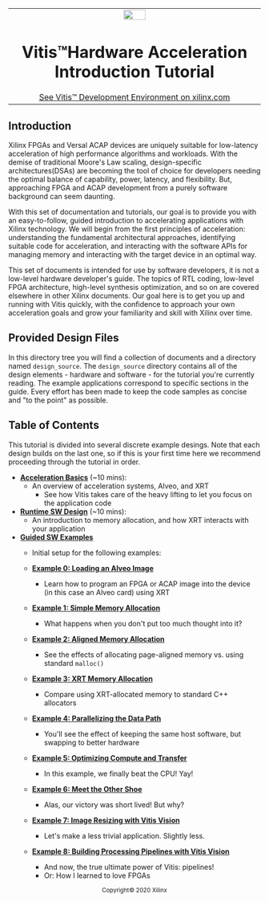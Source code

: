 <table width="100%">
 <tr width="100%">
    <td align="center"><img src="https://www.xilinx.com/content/dam/xilinx/imgs/press/media-kits/corporate/xilinx-logo.png" width="30%"/><h1>Vitis™Hardware Acceleration Introduction Tutorial</h1>
    <a href="https://www.xilinx.com/products/design-tools/vitis.html">See Vitis™ Development Environment on xilinx.com</a>
    </td>
 </tr>
</table>


## Introduction
Xilinx FPGAs and Versal ACAP devices are uniquely suitable for low-latency acceleration of high performance algorithms and workloads. With the demise of traditional Moore's Law scaling, design-specific architectures(DSAs) are becoming the tool of choice for developers needing the optimal balance of capability, power, latency, and flexibility. But, approaching FPGA and ACAP development from a purely software background can seem daunting.

With this set of documentation and tutorials, our goal is to provide you with an easy-to-follow, guided introduction to accelerating applications with Xilinx technology. We will begin from the first principles of acceleration: understanding the fundamental architectural approaches, identifying suitable code for acceleration, and interacting with the software APIs for managing memory and interacting with the target
device in an optimal way.

This set of documents is intended for use by software developers, it is not a low-level hardware developer's guide. The topics of RTL coding, low-level FPGA architecture, high-level synthesis optimization, and so on are covered elsewhere in other Xilinx documents. Our goal here is to get you up and running with Vitis quickly, with the confidence to approach your own acceleration goals and grow your familiarity and skill with Xilinx over time.

## Provided Design Files

In this directory tree you will find a collection of documents and a directory named `design_source`.
The `design_source` directory contains all of the design elements - hardware and software - for the
tutorial you're currently reading. The example applications correspond to specific sections in the guide.
Every effort has been made to keep the code samples as concise and "to the point" as possible.

## Table of Contents

This tutorial is divided into several discrete example desings. Note that each design builds on the last one,
so if this is your first time here we recommend proceeding through the tutorial in order.

* [**Acceleration Basics**](./acceleration_basics.md) (~10 mins):
  + An overview of acceleration systems, Alveo, and XRT
    * See how Vitis takes care of the heavy lifting to let you focus on the application code
* [**Runtime SW Design**](./runtime_sw_design.md) (~10 mins):
  * An introduction to memory allocation, and how XRT interacts with your application
* [**Guided SW Examples**](./guided_sw_examples.md)
  + Initial setup for the following examples:

  + [**Example 0: Loading an Alveo Image**](./00-loading-an-alveo-image.md)
    + Learn how to program an FPGA or ACAP image into the device (in this case an Alveo card) using XRT
  + [**Example 1: Simple Memory Allocation**](./01-simple-memory-allocation.md)
    + What happens when you don't put too much thought into it?
  + [**Example 2: Aligned Memory Allocation**](./02-aligned-memory-allocation.md)
    + See the effects of allocating page-aligned memory vs. using standard `malloc()`
  + [**Example 3: XRT Memory Allocation**](./03-xrt-memory-allocation.md)
    + Compare using XRT-allocated memory to standard C++ allocators
  + [**Example 4: Parallelizing the Data Path**](./04-parallelizing-the-data-path.md)
    + You'll see the effect of keeping the same host software, but swapping to better hardware
  + [**Example 5: Optimizing Compute and Transfer**](./05-optimizing-compute-and-transfer.md)
    + In this example, we finally beat the CPU! Yay!
  + [**Example 6: Meet the Other Shoe**](./06-meet-the-other-shoe.md)
    + Alas, our victory was short lived! But why?
  + [**Example 7: Image Resizing with Vitis Vision**](./07-image-resizing-with-vitis-vision.md)
    + Let's make a less trivial application. Slightly less.
  + [**Example 8: Building Processing Pipelines with Vitis Vision**](./08-vitis-vision-pipeline.md)
    + And now, the true ultimate power of Vitis: pipelines!
    + Or: How I learned to love FPGAs


<p align="center"><sup>Copyright&copy; 2020 Xilinx</sup></p>
